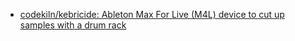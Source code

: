 - [codekiln/kebricide: Ableton Max For Live (M4L) device to cut up samples with a drum rack](https://github.com/codekiln/kebricide)